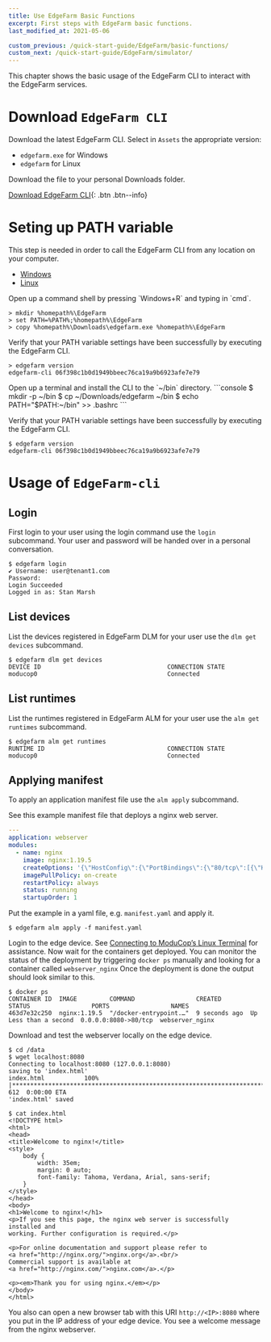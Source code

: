```yaml
---
title: Use EdgeFarm Basic Functions
excerpt: First steps with EdgeFarm basic functions.
last_modified_at: 2021-05-06

custom_previous: /quick-start-guide/EdgeFarm/basic-functions/
custom_next: /quick-start-guide/EdgeFarm/simulator/
---
```


This chapter shows the basic usage of the EdgeFarm CLI to interact with the EdgeFarm services.

# Download `EdgeFarm CLI`

Download the latest EdgeFarm CLI. Select in `Assets` the appropriate version:
* `edgefarm.exe` for Windows
* `edgefarm` for Linux

Download the file to your personal Downloads folder.

[Download EdgeFarm CLI](https://github.com/edgefarm/edgefarm-cli/releases){: .btn .btn--info}

# Seting up PATH variable

This step is needed in order to call the EdgeFarm CLI from any location on your computer.

<ul class="nav nav-tabs">
  <li class="nav-item"><a class="nav-link active" data-toggle="tab" href="#Windows" role="tab" >Windows</a></li>
  <li class="nav-item"><a class="nav-link" data-toggle="tab" href="#Linux" role="tab">Linux</a></li>
</ul>
<div class="tab-content">
<div class="tab-pane fade in active" id="Windows" role="tabpanel" markdown="1">
Open up a command shell by pressing `Windows+R` and typing in `cmd`. 

```console
> mkdir %homepath%\EdgeFarm
> set PATH=%PATH%;%homepath%\EdgeFarm
> copy %homepath%\Downloads\edgefarm.exe %homepath%\EdgeFarm
```

Verify that your PATH variable settings have been successfully by executing the EdgeFarm CLI.

```console
> edgefarm version
edgefarm-cli 06f398c1b0d1949bbeec76ca19a9b6923afe7e79
```
</div>
<div class="tab-pane fade in" id="Linux" role="tabpanel" markdown="1">
Open up a terminal and install the CLI to the `~/bin` directory.
```console
$ mkdir -p ~/bin
$ cp ~/Downloads/edgefarm ~/bin
$ echo PATH="$PATH:~/bin" >> .bashrc
```

Verify that your PATH variable settings have been successfully by executing the EdgeFarm CLI.

```console
$ edgefarm version
edgefarm-cli 06f398c1b0d1949bbeec76ca19a9b6923afe7e79
```
</div>
</div> <!-- tab-content -->


# Usage of `EdgeFarm-cli`

## Login

First login to your user using the login command use the `login` subcommand. Your user and password will be handed over in a personal conversation.

```console
$ edgefarm login                     
✔ Username: user@tenant1.com
Password:           
Login Succeeded
Logged in as: Stan Marsh
```

## List devices

List the devices registered in EdgeFarm DLM for your user use the `dlm get devices` subcommand.

```console
$ edgefarm dlm get devices
DEVICE ID                               	CONNECTION STATE
moducop0                                	Connected
```

## List runtimes

List the runtimes registered in EdgeFarm ALM for your user use the `alm get runtimes` subcommand.

```console
$ edgefarm alm get runtimes
RUNTIME ID                               	CONNECTION STATE
moducop0                                	Connected
```

## Applying manifest

To apply an application manifest file use the `alm apply` subcommand.

See this example manifest file that deploys a nginx web server.

```yaml
---
application: webserver
modules:
  - name: nginx
    image: nginx:1.19.5
    createOptions: '{\"HostConfig\":{\"PortBindings\":{\"80/tcp\":[{\"HostPort\":\"8080\"}]}}}'
    imagePullPolicy: on-create
    restartPolicy: always
    status: running
    startupOrder: 1
```

Put the example in a yaml file, e.g. `manifest.yaml` and apply it.

```console
$ edgefarm alm apply -f manifest.yaml
```

Login to the edge device. See [Connecting to ModuCop’s Linux Terminal](/quick-start-guide/moducop/connect-to-terminal/) for assistance.
Now wait for the containers get deployed. 
You can monitor the status of the deployment by triggering `docker ps` manually and looking for a container called `webserver_nginx`
Once the deployment is done the output should look similar to this.

```console
$ docker ps
CONTAINER ID  IMAGE         COMMAND                 CREATED        STATUS                 PORTS                 NAMES
463d7e32c250  nginx:1.19.5  "/docker-entrypoint.…"  9 seconds ago  Up Less than a second  0.0.0.0:8080->80/tcp  webserver_nginx
```

Download and test the webserver locally on the edge device.
```console
$ cd /data
$ wget localhost:8080
Connecting to localhost:8080 (127.0.0.1:8080)
saving to 'index.html'
index.html           100% |**********************************************************************************************************************************************|   612  0:00:00 ETA
'index.html' saved

$ cat index.html 
<!DOCTYPE html>
<html>
<head>
<title>Welcome to nginx!</title>
<style>
    body {
        width: 35em;
        margin: 0 auto;
        font-family: Tahoma, Verdana, Arial, sans-serif;
    }
</style>
</head>
<body>
<h1>Welcome to nginx!</h1>
<p>If you see this page, the nginx web server is successfully installed and
working. Further configuration is required.</p>

<p>For online documentation and support please refer to
<a href="http://nginx.org/">nginx.org</a>.<br/>
Commercial support is available at
<a href="http://nginx.com/">nginx.com</a>.</p>

<p><em>Thank you for using nginx.</em></p>
</body>
</html>
```

You also can open a new browser tab with this URI `http://<IP>:8080` where you put in the IP address of your edge device. You see a welcome message from the nginx webserver.
